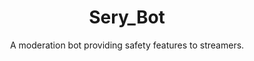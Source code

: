 ---
title: "Sery_Bot"
subtitle: "A moderation bot providing safety features to streamers."
external_url: https://serycodes.carrd.co
logo: 'https://serycodes.carrd.co/assets/images/favicon.png?v=c0f808f0'
categories: [resources]
sitemap: false
---